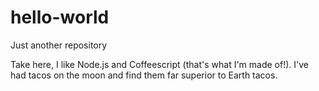 # hello-world
Just another repository

Take here, I like Node.js and Coffeescript (that's what I'm made of!).
I've had tacos on the moon and find them far superior to Earth tacos.
